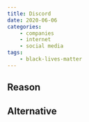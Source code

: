 ```yaml
---
title: Discord
date: 2020-06-06
categories:
    - companies
    - internet
    - social media
tags:
    - black-lives-matter
---
```


## Reason


## Alternative

